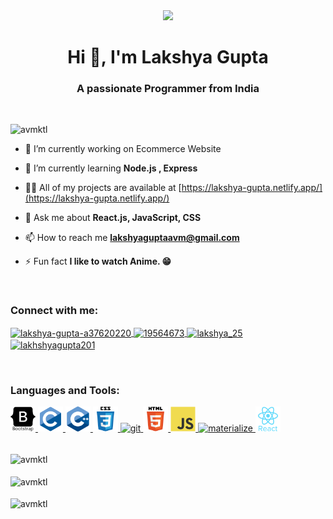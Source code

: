 <div id="header" align="center">
  <img src="https://media.giphy.com/media/M9gbBd9nbDrOTu1Mqx/giphy.gif" width="100" />
</div>

<h1 align="center">Hi 👋, I'm Lakshya Gupta</h1>
<h3 align="center">A passionate Programmer from India</h3>
<br />

<p align="left">
  <img src="https://komarev.com/ghpvc/?username=avmktl&label=Profile%20views&color=0e75b6&style=flat" alt="avmktl" />
</p>

<div>

- 🔭 I’m currently working on Ecommerce Website
  
- 🌱 I’m currently learning **Node.js , Express**

- 👨‍💻 All of my projects are available at [https://lakshya-gupta.netlify.app/](https://lakshya-gupta.netlify.app/)

- 💬 Ask me about **React.js, JavaScript, CSS**

- 📫 How to reach me **lakshyaguptaavm@gmail.com**

- ⚡ Fun fact **I like to watch Anime. 😁**
</div>
<br />

<h3 align="left">Connect with me:</h3>
<p align="left">
  <a href="https://linkedin.com/in/lakshya-gupta-a37620220" target="blank">
    <img align="center" src="https://raw.githubusercontent.com/rahuldkjain/github-profile-readme-generator/master/src/images/icons/Social/linked-in-alt.svg" alt="lakshya-gupta-a37620220" height="30" width="40" />
  </a>
  <a href="https://stackoverflow.com/users/19564673" target="blank">
    <img align="center" src="https://raw.githubusercontent.com/rahuldkjain/github-profile-readme-generator/master/src/images/icons/Social/stack-overflow.svg" alt="19564673" height="30" width="40" />
  </a>
  <a href="https://www.codechef.com/users/lakshya_25" target="blank">
    <img align="center" src="https://cdn.jsdelivr.net/npm/simple-icons@3.1.0/icons/codechef.svg" alt="lakshya_25" height="30" width="40" />
  </a>
  <a href="https://www.hackerrank.com/lakhshyagupta201" target="blank">
    <img align="center" src="https://raw.githubusercontent.com/rahuldkjain/github-profile-readme-generator/master/src/images/icons/Social/hackerrank.svg" alt="lakhshyagupta201" height="30" width="40" />
  </a>
</p>

<br/>

<h3 align="left">Languages and Tools:</h3>
<p align="left">
  <a href="https://getbootstrap.com" target="_blank" rel="noreferrer">
    <img src="https://raw.githubusercontent.com/devicons/devicon/master/icons/bootstrap/bootstrap-plain-wordmark.svg" alt="bootstrap" width="40" height="40" />
  </a>
  <a href="https://www.cprogramming.com/" target="_blank" rel="noreferrer">
    <img src="https://raw.githubusercontent.com/devicons/devicon/master/icons/c/c-original.svg" alt="c" width="40" height="40" />
  </a>
  <a href="https://www.w3schools.com/cpp/" target="_blank" rel="noreferrer">
    <img src="https://raw.githubusercontent.com/devicons/devicon/master/icons/cplusplus/cplusplus-original.svg" alt="cplusplus" width="40" height="40" />
  </a>
  <a href="https://www.w3schools.com/css/" target="_blank" rel="noreferrer">
    <img src="https://raw.githubusercontent.com/devicons/devicon/master/icons/css3/css3-original-wordmark.svg" alt="css3" width="40" height="40" />
  </a>
  <a href="https://git-scm.com/" target="_blank" rel="noreferrer">
    <img src="https://www.vectorlogo.zone/logos/git-scm/git-scm-icon.svg" alt="git" width="40" height="40" />
  </a>
  <a href="https://www.w3.org/html/" target="_blank" rel="noreferrer">
    <img src="https://raw.githubusercontent.com/devicons/devicon/master/icons/html5/html5-original-wordmark.svg" alt="html5" width="40" height="40" />
  </a>
  <a href="https://developer.mozilla.org/en-US/docs/Web/JavaScript" target="_blank" rel="noreferrer">
    <img src="https://raw.githubusercontent.com/devicons/devicon/master/icons/javascript/javascript-original.svg" alt="javascript" width="40" height="40" />
  </a>
  <a href="https://materializecss.com/" target="_blank" rel="noreferrer">
    <img src="https://raw.githubusercontent.com/prplx/svg-logos/5585531d45d294869c4eaab4d7cf2e9c167710a9/svg/materialize.svg" alt="materialize" width="40" height="40" />
  </a>
  <a href="https://reactjs.org/" target="_blank" rel="noreferrer">
    <img src="https://raw.githubusercontent.com/devicons/devicon/master/icons/react/react-original-wordmark.svg" alt="react" width="40" height="40" />
  </a>
</p>
<br />
<div>
  <img align="center" src="https://github-readme-stats.vercel.app/api/top-langs?username=avmktl&show_icons=true&locale=en&layout=compact&theme=vision-friendly-dark" alt="avmktl" />
</div>
<br />
<div>
  <img align="center" src="https://github-readme-stats.vercel.app/api?username=avmktl&show_icons=true&locale=en&theme=vision-friendly-dark" alt="avmktl" />
</div>
<br />
<div>
  <img align="center" src="https://github-readme-streak-stats.herokuapp.com/?user=avmktl&theme=vision-friendly-dark" alt="avmktl" />
</div>
